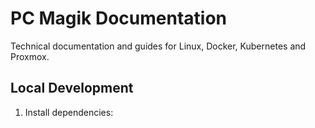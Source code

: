 # PC Magik Documentation

Technical documentation and guides for Linux, Docker, Kubernetes and Proxmox.

## Local Development

1. Install dependencies:
